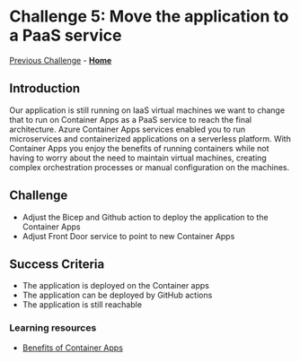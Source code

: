 # Challenge 5: Move the application to a PaaS service

[Previous Challenge](./04-Optimize-for-async-access-patterns.md) - **[Home](../README.md)**

## Introduction

Our application is still running on IaaS virtual machines we want to change that to run on Container Apps as a PaaS service to reach the final architecture.
Azure Container Apps services enabled you to run microservices and containerized applications on a serverless platform. With Container Apps you enjoy the benefits of running containers while not having to worry about the need to maintain virtual machines, creating complex orchestration processes or manual configuration on the machines.

## Challenge

* Adjust the Bicep and Github action to deploy the application to the Container Apps
* Adjust Front Door service to point to new Container Apps

## Success Criteria

* The application is deployed on the Container apps
* The application can be deployed by GitHub actions
* The application is still reachable

### Learning resources

* [Benefits of Container Apps](https://docs.microsoft.com/en-us/azure/container-apps/compare-options)
